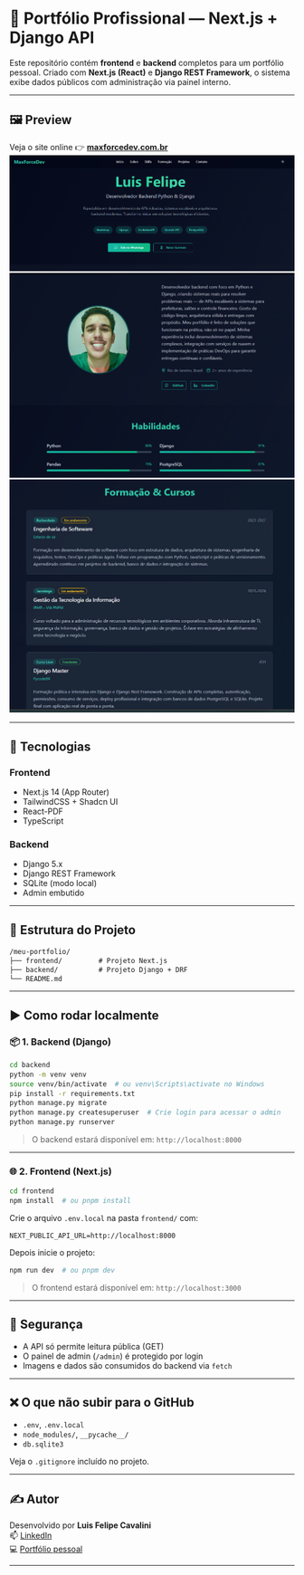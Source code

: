
# 💼 Portfólio Profissional — Next.js + Django API

Este repositório contém **frontend** e **backend** completos para um portfólio pessoal. Criado com **Next.js (React)** e **Django REST Framework**, o sistema exibe dados públicos com administração via painel interno.

---


## 🖼️ Preview

Veja o site online 👉 **[maxforcedev.com.br](https://maxforcedev.com.br)**
![Tela inicial](./frontend/public/screenshot-home.png)
![Sobre e Habilidades](./frontend/public/screenshot-sobre.png)
![Formação e Cursos](./frontend/public/screenshot-formacao.png)

---

## 🔧 Tecnologias

### Frontend
- Next.js 14 (App Router)
- TailwindCSS + Shadcn UI
- React-PDF
- TypeScript

### Backend
- Django 5.x
- Django REST Framework
- SQLite (modo local)
- Admin embutido

---

## 📁 Estrutura do Projeto

```
/meu-portfolio/
├── frontend/         # Projeto Next.js
├── backend/          # Projeto Django + DRF
└── README.md
```

---

## ▶️ Como rodar localmente

### 📦 1. Backend (Django)

```bash
cd backend
python -m venv venv
source venv/bin/activate  # ou venv\Scripts\activate no Windows
pip install -r requirements.txt
python manage.py migrate
python manage.py createsuperuser  # Crie login para acessar o admin
python manage.py runserver
```

> O backend estará disponível em: `http://localhost:8000`

---

### 🌐 2. Frontend (Next.js)

```bash
cd frontend
npm install  # ou pnpm install
```

Crie o arquivo `.env.local` na pasta `frontend/` com:

```
NEXT_PUBLIC_API_URL=http://localhost:8000
```

Depois inicie o projeto:

```bash
npm run dev  # ou pnpm dev
```

> O frontend estará disponível em: `http://localhost:3000`

---

## 🔐 Segurança

- A API só permite leitura pública (GET)
- O painel de admin (`/admin`) é protegido por login
- Imagens e dados são consumidos do backend via `fetch`

---

## ❌ O que não subir para o GitHub

- `.env`, `.env.local`
- `node_modules/`, `__pycache__/`
- `db.sqlite3`

Veja o `.gitignore` incluído no projeto.

---

## ✍️ Autor

Desenvolvido por **Luis Felipe Cavalini**  
📫 [LinkedIn](https://www.linkedin.com/in/maxforcedev)  
💻 [Portfólio pessoal](https://maxforcedev.com.br)

---
